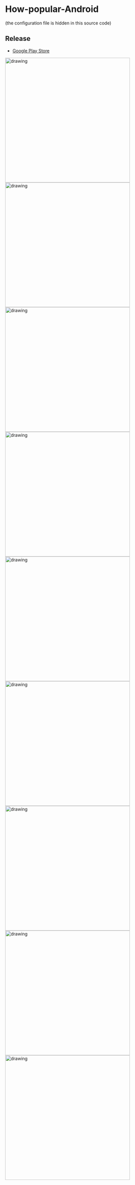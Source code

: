 # How-popular-Android
(the configuration file is hidden in this source code)

## Release
- [Google Play Store](https://play.google.com/store/apps/details?id=com.lforestor.myapplication.android)

<img src="screenShot/android0.png" alt="drawing" width="400"/> <img src="screenShot/android1.png" alt="drawing" width="400"/>
<img src="screenShot/android2.png" alt="drawing" width="400"/> <img src="screenShot/android3.png" alt="drawing" width="400"/> 
<img src="screenShot/android4.png" alt="drawing" width="400"/> <img src="screenShot/android5.png" alt="drawing" width="400"/> 
<img src="screenShot/android6.png" alt="drawing" width="400"/> <img src="screenShot/android7.png" alt="drawing" width="400"/> 
<img src="screenShot/android8.png" alt="drawing" width="400"/>
